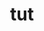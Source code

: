 ---
title: "tut"
layout: cache
categories: [package, v0.18.1]
meta: {"versions": ["2016-12-19"], "compilers": ["gcc@=7.5.0"], "oss": ["ubuntu18.04"], "platforms": ["linux"], "targets": ["x86_64"], "stacks": ["build_systems", "root"], "num_specs": 1, "num_specs_by_stack": {"root": 1, "build_systems": 1}}
spec_details: [{"hash": "rpu6grfj5khgppimsmnepddyjs27mjj5", "compiler": "gcc@=7.5.0", "versions": ["2016-12-19"], "os": "ubuntu18.04", "platform": "linux", "target": "x86_64", "variants": ["patches=4b11505"], "stacks": ["root", "build_systems"], "size": "-", "tarball": "https://binaries.spack.io/releases/v0.18.1/build_cache/linux-ubuntu18.04-x86_64/gcc-7.5.0/tut-2016-12-19/linux-ubuntu18.04-x86_64-gcc-7.5.0-tut-2016-12-19-rpu6grfj5khgppimsmnepddyjs27mjj5.spack"}]
---